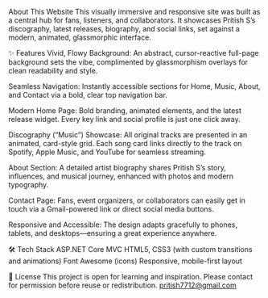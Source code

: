  About This Website
This visually immersive and responsive site was built as a central hub for fans, listeners, and collaborators. It showcases Pritish S’s discography, latest releases, biography, and social links, set against a modern, animated, glassmorphic interface.

✨ Features
Vivid, Flowy Background:
An abstract, cursor-reactive full-page background sets the vibe, complimented by glassmorphism overlays for clean readability and style.

Seamless Navigation:
Instantly accessible sections for Home, Music, About, and Contact via a bold, clear top navigation bar.

Modern Home Page:
Bold branding, animated elements, and the latest release widget. Every key link and social profile is just one click away.

Discography (“Music”) Showcase:
All original tracks are presented in an animated, card-style grid. Each song card links directly to the track on Spotify, Apple Music, and YouTube for seamless streaming.

About Section:
A detailed artist biography shares Pritish S’s story, influences, and musical journey, enhanced with photos and modern typography.

Contact Page:
Fans, event organizers, or collaborators can easily get in touch via a Gmail-powered link or direct social media buttons.

Responsive and Accessible:
The design adapts gracefully to phones, tablets, and desktops—ensuring a great experience anywhere.

🛠️ Tech Stack
ASP.NET Core MVC
HTML5, CSS3 (with custom transitions and animations)
Font Awesome (icons)
Responsive, mobile-first layout

📄 License
This project is open for learning and inspiration. Please contact for permission before reuse or redistribution.
pritish7712@gmail.com 
